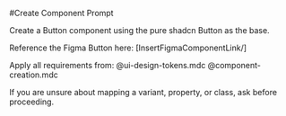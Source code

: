 #Create Component Prompt

Create a Button component using the pure shadcn Button as the base.

Reference the Figma Button here:
[InsertFigmaComponentLink/]

Apply all requirements from:
@ui-design-tokens.mdc 
@component-creation.mdc 

If you are unsure about mapping a variant, property, or class, ask before proceeding.